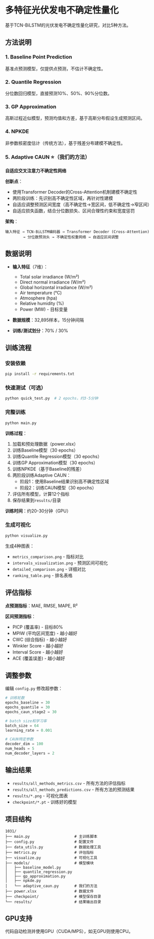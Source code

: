 # 多特征光伏发电不确定性量化

基于TCN-BiLSTM的光伏发电不确定性量化研究，对比5种方法。

## 方法说明

### 1. Baseline Point Prediction
基准点预测模型，仅提供点预测，不估计不确定性。

### 2. Quantile Regression
分位数回归模型，直接预测10%、50%、90%分位数。

### 3. GP Approximation  
高斯过程近似模型，预测均值和方差，基于高斯分布假设生成预测区间。

### 4. NPKDE
非参数核密度估计（传统方法），基于残差分布建模不确定性。

### 5. Adaptive CAUN ⭐（我们的方法）
**自适应交叉注意力不确定性网络**

**创新点**：
- 使用Transformer Decoder的Cross-Attention机制建模不确定性
- 两阶段训练：先识别高不确定性区域，再针对性建模
- 自适应调整预测区间宽度（高不确定性→宽区间，低不确定性→窄区间）
- 自适应损失函数，结合分位数损失、区间合理性约束和宽度惩罚

**架构**：
```
输入特征 → TCN-BiLSTM编码器 → Transformer Decoder (Cross-Attention) 
        → 分位数预测头 → 不确定性权重网络 → 自适应区间调整
```

## 数据说明

- **输入特征**（7维）：
  - Total solar irradiance (W/m²)
  - Direct normal irradiance (W/m²)  
  - Global horizontal irradiance (W/m²)
  - Air temperature (°C)
  - Atmosphere (hpa)
  - Relative humidity (%)
  - Power (MW) - 目标变量

- **数据规模**：32,895样本，15分钟间隔
- **训练/测试划分**：70% / 30%

## 训练流程

### 安装依赖
```bash
pip install -r requirements.txt
```

### 快速测试（可选）
```bash
python quick_test.py  # 2 epochs，约3-5分钟
```

### 完整训练
```bash
python main.py
```

**训练过程**：
1. 加载和预处理数据（power.xlsx）
2. 训练Baseline模型（30 epochs）
3. 训练Quantile Regression模型（30 epochs）
4. 训练GP Approximation模型（30 epochs）
5. 训练NPKDE（基于Baseline的残差）
6. 两阶段训练Adaptive CAUN：
   - 阶段1：使用Baseline结果识别高不确定性区域
   - 阶段2：训练CAUN模型（30 epochs）
7. 评估所有模型，计算12个指标
8. 保存结果到`results/`目录

**训练时间**：约20-30分钟（GPU）

### 生成可视化
```bash
python visualize.py
```

生成4种图表：
- `metrics_comparison.png` - 指标对比
- `intervals_visualization.png` - 预测区间可视化
- `detailed_comparison.png` - 详细对比
- `ranking_table.png` - 排名表格

## 评估指标

**点预测指标**：MAE, RMSE, MAPE, R²

**区间预测指标**：
- PICP (覆盖率) - 目标80%
- MPIW (平均区间宽度) - 越小越好
- CWC (综合指标) - 越小越好
- Winkler Score - 越小越好
- Interval Score - 越小越好
- ACE (覆盖误差) - 越小越好

## 调整参数

编辑 `config.py` 修改超参数：
```python
# 训练轮数
epochs_baseline = 30
epochs_quantile = 30
epochs_caun_stage2 = 30

# batch size和学习率
batch_size = 64
learning_rate = 0.001

# CAUN特定参数
decoder_dim = 100
num_heads = 5
num_decoder_layers = 2
```

## 输出结果

- `results/all_methods_metrics.csv` - 所有方法的评估指标
- `results/all_methods_predictions.csv` - 所有方法的预测结果
- `results/*.png` - 可视化图表
- `checkpoint/*.pt` - 训练好的模型

## 项目结构

```
1031/
├── main.py                    # 主训练脚本
├── config.py                  # 配置文件
├── data_utils.py              # 数据处理工具
├── metrics.py                 # 评估指标
├── visualize.py               # 可视化工具
├── models/                    # 模型模块
│   ├── baseline_model.py
│   ├── quantile_regression.py
│   ├── gp_approximation.py
│   ├── npkde.py
│   └── adaptive_caun.py       # 我们的方法
├── power.xlsx                 # 数据文件
├── checkpoint/                # 模型保存目录
└── results/                   # 结果输出目录
```

## GPU支持

代码自动检测并使用GPU（CUDA/MPS），如无GPU则使用CPU。
